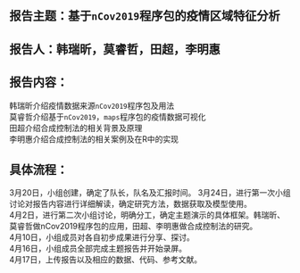 报告主题：基于`nCov2019`程序包的疫情区域特征分析
-------

报告人：韩瑞昕，莫睿哲，田超，李明惠
-------

报告内容：
-------
韩瑞昕介绍疫情数据来源`nCov2019`程序包及用法  
莫睿哲介绍基于`nCov2019`，`maps`程序包的疫情数据可视化  
田超介绍合成控制法的相关背景及原理  
李明惠介绍合成控制法的相关案例及在R中的实现

具体流程：
-------
3月20日，小组创建，确定了队长，队名及汇报时间。
3月24日，进行第一次小组讨论对报告内容进行详细解读，确定研究方法，数据获取及模型使用。  
4月2日，进行第二次小组讨论，明确分工，确定主题演示的具体框架。韩瑞昕、莫睿哲做nCov2019程序包的应用，田超、李明惠做合成控制法的研究。  
4月10日，小组成员对各自初步成果进行分享、探讨。  
4月16日，小组成员全部完成主题报告并开始录屏。  
4月17日，上传报告以及相应的数据、代码、参考文献。
